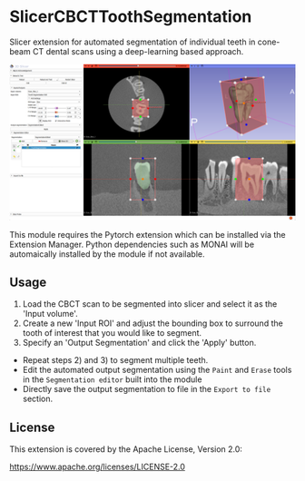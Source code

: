 SlicerCBCTToothSegmentation
===========================

Slicer extension for automated segmentation of individual teeth in cone-beam CT dental scans using a deep-learning based approach.

![](Screenshot01.png)

This module requires the Pytorch extension which can be installed via the Extension Manager. Python dependencies such as MONAI will be automaically installed by the module if not available.

Usage
-----

1. Load the CBCT scan to be segmented into slicer and select it as the 'Input volume'.
2. Create a new 'Input ROI' and adjust the bounding box to surround the tooth of interest that you would like to segment. 
3. Specify an 'Output Segmentation' and click the 'Apply' button. 

- Repeat steps 2) and 3) to segment multiple teeth. 
- Edit the automated output segmentation using the `Paint` and `Erase` tools in the `Segmentation editor` built into the module
- Directly save the output segmentation to file in the `Export to file` section. 

License
-------

This extension is covered by the Apache License, Version 2.0:

https://www.apache.org/licenses/LICENSE-2.0

